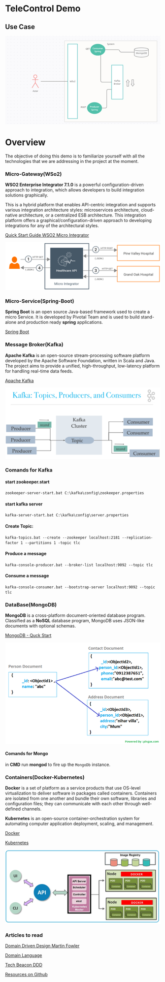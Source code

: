 # TeleControl Demo



## Use Case



![example](\docs\example.PNG)





# Overview



The objective of doing this demo is to familiarize yourself with all the technologies that we are addressing in the project at the moment.

### Micro-Gateway(WSo2) 

**WSO2 Enterprise Integrator 7.1.0** is a powerful configuration-driven approach to integration, which allows developers to build integration solutions graphically.

This is a hybrid platform that enables API-centric integration and supports various integration architecture styles: microservices architecture, cloud-native architecture, or a centralized ESB architecture. This integration platform offers a graphical/configuration-driven approach to developing integrations for any of the architectural styles.

[Quick Start Guide WSO2 Micro Integrator](https://ei.docs.wso2.com/en/latest/micro-integrator/overview/quick-start-guide/)

![](\docs\wso2.PNG)

### Micro-Service(Spring-Boot)

**Spring Boot** is an open source Java-based framework used to create a micro Service. It is developed by Pivotal Team and is used to build stand-alone and production ready **spring** applications.

[Spring Boot ](https://spring.io/projects/spring-boot)



### Message Broker(Kafka)

**Apache Kafka** is an open-source stream-processing software platform developed by the Apache Software Foundation, written in Scala and Java. The project aims to provide a unified, high-throughput, low-latency platform for handling real-time data feeds.

[Apache Kafka](https://kafka.apache.org/quickstart)

[![kafka](\docs\kafka.PNG)]()

###  Comands for Kafka

#### start zookeeper.start

`zookeeper-server-start.bat C:\kafka\config\zookeeper.properties`

#### start kafka server

`kafka-server-start.bat C:\kafka\config\server.properties`

#### Create Topic:

`kafka-topics.bat --create --zookeeper localhost:2181 --replication-factor 1 --partitions 1 -topic tlc`

#### Produce a message

`kafka-console-producer.bat --broker-list localhost:9092 --topic tlc`

#### Consume a message

`kafka-console-consumer.bat --bootstrap-server localhost:9092 --topic tlc`



### DataBase(MongoDB)

**MongoDB** is a cross-platform document-oriented database program. Classified as a **NoSQL** database program, MongoDB uses JSON-like documents with optional schemas. 

[MongoDB - Quck Start](https://www.mongodb.com/what-is-mongodb)

![mongo](\docs\mongo.png)

####  Comands for Mongo

in  **CMD** run **mongod** to fire up the `MongoDb` instance.

### Containers(Docker-Kubernetes)

**Docker** is a set of platform as a service products that use OS-level virtualization to deliver software in packages called containers. Containers are isolated from one another and bundle their own software, libraries and configuration files; they can communicate with each other through well-defined channels.

**Kubernetes** is an open-source container-orchestration system for automating computer application deployment, scaling, and management.

[Docker](https://docs.docker.com/get-started/)

[Kubernetes](https://kubernetes.io/docs/setup/)

![](\docs\kubernetes-figure3.jpg)



### Articles to read

[Domain Driven Design Martin Fowler](https://martinfowler.com/bliki/DomainDrivenDesign.html)

[Domain Language](https://www.domainlanguage.com/ddd/)

[Tech Beacon DDD](https://techbeacon.com/app-dev-testing/get-your-feet-wet-domain-driven-design-3-guiding-principles)

[Resources on Github](https://github.com/kgoralski/personal-wiki-and-learning-resources/blob/master/domain-driven-design.md)



